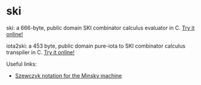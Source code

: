 # ski
ski: a 666-byte, public domain SKI combinator calculus evaluator in C.
[Try it online!](https://tio.run/##XZLLbsIwEEX3@YppK5FxVMSrKywjIRYoZJEK2ERVF04wEIlXXqUlyrfTcUwQ7ca@c32tOZ4kam@i6Hp9Wal1fFAwh1TlRXqwGmMGpyKPtjK9OxvYqL/OBCKZqXs5BdkeyXu5hKI9si6ix/OfkyITsjwtohy@y0Y48tUJeXzIIeFVwANnjAkrA6cQe7nbHSPM4os6rjFgjC9BiiWEoksqEQmfQ8ErK3C2GDg@K@M1@tS91dJre5QI0Welbj4HckJePQamZq1jvYeY/Je0HqJUP90U3TOUYxwYsJsIGzEVJhrqU9qEb3RIt0XTaGmF9yODUDTNiWvASh0U2xqGcR0zRch4Rbg0MSdFVmbnmD4LbpCxcmKjPWzQLMNGmRpN7xQybSa2aw/nMMY@4xN7YXRXa8/oHjWpvo7xChIacF4POG/AZvjWZRZPtENo9U5UZOtrapfR/1OnP54Xnvv8SeZexgfUU/NrkPM23im86Nl3ua/fRZmkXjsd8N4X1ysiLlzmMo/9Ag "C (gcc) – Try It Online")

iota2ski: a 453 byte, public domain pure-iota to SKI combinator calculus transpiler in C. [Try it online!](https://tio.run/##VVBNa8JAEL3nV2wtyEyoENveli00Hjz0ENdeGkoPsq66EGMS19Zk8benMykKZWF2Pt6893bNZGtM39@v7caVVixFY/2pKaNrYyGqkze7VXPrzMXW/u9kwk9e2lupuTxHvq0sdcTRNyfjxWu4JvH5IW6lK72o5SWVMzWVadxBjSGNvdqviuJg4Og6e9hAiigjrTKVSCKtVS2XwtNW/AEExuA2oMdjzSM1xfDH1apMZkpLrVqZ8Sjh66y6CB6R01Z18ITyYoujFURxx9wYtPoATQC6MpoOSob4asBg1BxQEtYo9ZxgNHjtIEFSoTktcWTMsLYUHUyJ4/vg1iK/eR10FjAS4v1t9MnVV4SSbYQFEK3M2UDO8lQzwWW/ciXw11SDws/OFRZm/NREVuS0IlA@xL4Hx8ch4i8 "C (gcc) – Try It Online")

Useful links:
* [Szewczyk notation for the Minsky machine](https://esolangs.org/wiki/Szewczyk_notation_for_Minsky_machine)
